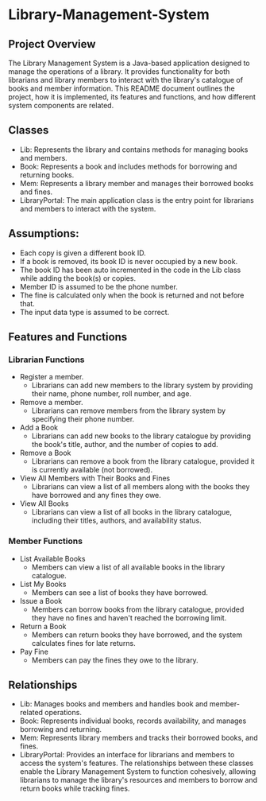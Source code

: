 # Library-Management-System
## Project Overview
The Library Management System is a Java-based application designed to manage the operations of a
library. It provides functionality for both librarians and library members to interact with the library's
catalogue of books and member information. This README document outlines the project, how it is
implemented, its features and functions, and how different system components are related.
## Classes
- Lib: Represents the library and contains methods for managing books and members.
- Book: Represents a book and includes methods for borrowing and returning books.
- Mem: Represents a library member and manages their borrowed books and fines.
- LibraryPortal: The main application class is the entry point for librarians and members to
interact with the system.
## Assumptions:
- Each copy is given a different book ID.
- If a book is removed, its book ID is never occupied by a new book.
- The book ID has been auto incremented in the code in the Lib class while adding the book(s) or
copies.
- Member ID is assumed to be the phone number.
- The fine is calculated only when the book is returned and not before that.
- The input data type is assumed to be correct.
## Features and Functions
### Librarian Functions
- Register a member.
    - Librarians can add new members to the library system by providing their name, phone
number, roll number, and age.
- Remove a member.
    - Librarians can remove members from the library system by specifying their phone number.
- Add a Book
    - Librarians can add new books to the library catalogue by providing the book's title, author,
and the number of copies to add.
- Remove a Book
    - Librarians can remove a book from the library catalogue, provided it is currently available
(not borrowed).
- View All Members with Their Books and Fines
    - Librarians can view a list of all members along with the books they have borrowed and any
fines they owe.
- View All Books
    - Librarians can view a list of all books in the library catalogue, including their titles, authors,
and availability status.
### Member Functions
- List Available Books
    - Members can view a list of all available books in the library catalogue.
- List My Books
    - Members can see a list of books they have borrowed.
- Issue a Book
    - Members can borrow books from the library catalogue, provided they have no fines and
haven't reached the borrowing limit.
- Return a Book
    - Members can return books they have borrowed, and the system calculates fines for late
returns.
- Pay Fine
    - Members can pay the fines they owe to the library.
## Relationships
- Lib: Manages books and members and handles book and member-related operations.
- Book: Represents individual books, records availability, and manages borrowing and returning.
- Mem: Represents library members and tracks their borrowed books, and fines.
- LibraryPortal: Provides an interface for librarians and members to access the system's features.
The relationships between these classes enable the Library Management System to function
cohesively, allowing librarians to manage the library's resources and members to borrow and return
books while tracking fines.
